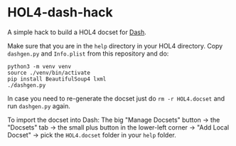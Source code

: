 # HOL4-dash-hack

A simple hack to build a HOL4 docset for [Dash](https://kapeli.com/dash).

Make sure that you are in the `help` directory in your HOL4 directory. Copy `dashgen.py` and `Info.plist` from this repository and do:

    python3 -m venv venv
    source ./venv/bin/activate
    pip install BeautifulSoup4 lxml
    ./dashgen.py

In case you need to re-generate the docset just do `rm -r HOL4.docset` and run `dashgen.py` again.

To import the docset into Dash: The big "Manage Docsets" button -> the "Docsets" tab -> the small plus button in the lower-left corner -> "Add Local Docset" -> pick the `HOL4.docset` folder in your `help` folder.
